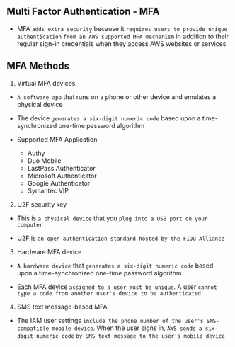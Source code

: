 ## Multi Factor Authentication - MFA

- MFA `adds extra security` because it `requires users to provide unique authentication` `from an AWS supported MFA mechanism` in addition to their regular sign-in credentials when they access AWS websites or services

## MFA Methods

1. Virtual MFA devices

- `A software app` that runs on a phone or other device and emulates a physical device

- The device `generates a six-digit numeric code` based upon a time-synchronized one-time password algorithm

- Supported MFA Application
  - Authy
  - Duo Mobile
  - LastPass Authenticator
  - Microsoft Authenticator
  - Google Authenticator
  - Symantec VIP

2. U2F security key

- This is `a physical device` that you `plug into a USB port on your computer`

- U2F is `an open authentication standard hosted by the FIDO Alliance`

3. Hardware MFA device

- `A hardware device` that `generates a six-digit numeric code` based upon a time-synchronized one-time password algorithm

- Each MFA device `assigned to a user must be unique`. A user `cannot type a code from another user's device to be authenticated`

4. SMS text message-based MFA

- The IAM user settings `include the phone number of the user's SMS-compatible mobile device`. When the user signs in, `AWS sends a six-digit numeric code` `by SMS text message to the user's mobile device`
